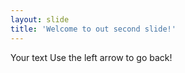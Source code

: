 ```yaml
---
layout: slide
title: 'Welcome to out second slide!'
---
```

Your text
Use the left arrow to go back!
